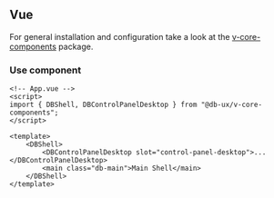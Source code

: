 ## Vue

For general installation and configuration take a look at the [v-core-components](https://www.npmjs.com/package/@db-ux/v-core-components) package.

### Use component

```vue App.vue
<!-- App.vue -->
<script>
import { DBShell, DBControlPanelDesktop } from "@db-ux/v-core-components";
</script>

<template>
	<DBShell>
		<DBControlPanelDesktop slot="control-panel-desktop">...</DBControlPanelDesktop>
		<main class="db-main">Main Shell</main>
	</DBShell>
</template>
```
